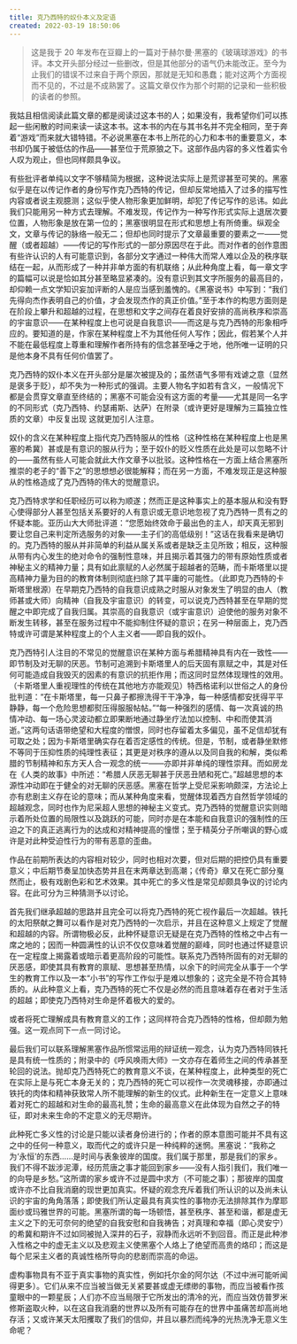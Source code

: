 ```yaml
---
title: 克乃西特的奴仆本义及定语
created: 2022-03-19 18:50:06
---
```

> 这是我于 20 年发布在豆瓣上的一篇对于赫尔曼·黑塞的《玻璃球游戏》的书评。本文开头部分经过一些删改，但是其他部分的语气仍未能改正。至今为止我们的错误不过来自于两个原因，那就是无知和愚蠢；能对这两个方面视而不见的，不过是不成熟罢了。这篇文章仅作为那个时期的记录和一些积极的读者的参照。

我姑且相信阅读此篇文章的都是阅读过这本书的人；如果没有，我希望你们可以拣起一些闲散的时间来读一读这本书。这本书的内在与其书名并不完全相同，至于奔着“游戏”而来就大错特错。不必说黑塞在本书上所花的心力和本书的重要意义，本书却仍属于被低估的作品——甚至位于荒原狼之下。这部作品内容的多义性着实令人叹为观止，但也同样颇具争议。

有些批评者单纯以文字不够精简为根据，这种说法实际上是荒谬甚至可笑的。黑塞似乎是在以传记作者的身份写作克乃西特的传记，但却反常地插入了过多的描写性内容或者说主观臆测；这似乎使人物形象更加鲜明，却犯了传记写作的忌讳。如此我们只能用另一种方式去理解。不难发现，传记作为一种写作形式实际上退居次要位置，人物形象是放在第一位的；黑塞很明显在形式和思想上有所倚重。纵观全文，文章与传记的脉络一般无二；但却也同时提示了文章最重要的要素之一——觉醒（或者超越）——传记的写作形式的一部分原因尽在于此。而对作者的创作意图有些许认识的人有可能意识到，各部分文字通过一种伟大而常人难以企及的秩序联结在一起，从而形成了一种并非单方面的有机联络；从此种角度上看，每一章文字的篇幅可以说是恰如其分甚至略显紧凑的。没有意识到其文字所服务的最高目的，却仰赖一点文学知识妄加评断的人是应当感到羞愧的。《黑塞说书》中写到：“我们先得向杰作表明自己的价值，才会发现杰作的真正价值。”至于本作的构思方面则是在阶段上攀升和超越的过程，在思想和文字之间存在着良好安排的高尚秩序和崇高的宇宙意识——在某种程度上也可说是自我意识——而这是与克乃西特的形象相呼应的。要知道的是，作家在某种程度上不为其他任何人写作；因此，假若某个人并不能在最低程度上尊重和理解作者所持有的信念甚至唾之于地，他所唯一证明的只是他本身不具有任何价值罢了。

克乃西特的奴仆本义在开头部分是屡次被提及的；虽然语气多带有戏谑之意（显然是褒多于贬），却不失为一种形式的强调。主要人物名字如若有含义，一般情况下都是会贯穿文章直至终结的；黑塞不可能会没有这方面的考量——尤其是同一名字的不同形式（克乃西特、约瑟甫斯、达萨）在附录（或许更好是理解为三篇独立性质的文章）中反复出现 这就更加引人注意。

奴仆的含义在某种程度上指代克乃西特服从的性格（这种性格在某种程度上也是黑塞的希冀）甚或是有意识的服从行为；至于奴仆的贬义性质在此处是可以忽略不计的——虽然有些人可能会就此大作文章予以批驳。这种性格在一方面上结合黑塞所推崇的老子的“善下之”的思想想必很能解释；而在另一方面，不难发现正是这种服从的性格造成了克乃西特的伟大的觉醒意识。

克乃西特求学和任职经历可以称为顺遂；然而正是这种事实上的基本服从和没有野心使得部分人甚至包括关系要好的人有意识或无意识地忽视了克乃西特一贯有之的怀疑本能。亚历山大大师批评道：“您愿始终效命于最出色的主人，却天真无邪到要让您自己来判定所选服务的对象——主子们的高低级别！”这话在我看来是确切的。克乃西特的服从并非简单的利益从属关系或者是缺乏主见所致；相反，这种服从带有内心发生的绝对命令的强制性意味，并且揭示着其强力的带有原始性质或者神秘主义的精神力量；具有如此禀赋的人必然属于超越者的范畴，而卡斯塔里以提高精神力量为目的的教育体制则彻底扫除了其平庸的可能性。（此即克乃西特的卡斯塔里根源）在早期克乃西特的自我意识成熟之时服从对象发生了明显的由人（教师甚或大师）向精神（自我及宇宙意识）的转变，可以说克乃西特甚至在早期的觉醒之中即完成了自我归属。其崇高的自我意识（或宇宙意识）迫使他的服务对象不断发生转移，甚至在服务过程中不能抑制住怀疑的意识；在另一种层面上，克乃西特或许可谓是某种程度上的个人主义者——即自我的奴仆。

克乃西特引人注目的不常见的觉醒意识在某种方面与希腊精神具有内在一致性——即节制及对无聊的厌恶。节制可追溯到卡斯塔里人的后天固有禀赋之中，其是对任何可能造成自我毁灭的因素的有意识的抗拒作用；而这同时显然体现理性的效用。（卡斯塔里人重视理性的传统在其他地方亦能观见）特西格诺利以世俗之人的身份批判道：“在卡斯塔里，每一只鼻子都擦洗得干干净净，每一种感情都安抚得平平静静，每一个危险思想都熨压得服服帖帖。”“每一种强烈的感情、每一次真诚的热情冲动、每一场心灵波动都立即果断地通过静坐疗法加以控制、中和而使其消逝。”这两句话语带绝望和大程度的憎恨，同时也存留着太多偏见，虽不足信却犹有可取之处；因为卡斯塔里确实存在着否定感性的传统。但是，节制，或者静坐默修不等同于压抑性质的纯理性表征；其更是对秩序的遵从以及同自我的和解，类似希腊的节制精神和东方天人合一观念的统一——亦即并非单纯的理性崇拜。而如房龙在《人类的故事》中所述：“希腊人厌恶无聊甚于厌恶丑陋和死亡。”超越思想的本源性冲动即在于健全的对无聊的厌恶感。黑塞在哲学上受尼采影响颇深，方法论上亦有悲剧主义存在论的意味；而从某种角度来看，觉醒体现着西方自然哲学领域的超越观念，同时也作为尼采超人思想的神秘主义变式。克乃西特的觉醒意识实则暗示着所处位置的局限性以及跳跃的可能，同时亦是在本能和自我意识的强制性的压迫之下的真正逃离行为的达成和对精神提高的憧憬；至于精英分子所嘲讽的野心或许是对此种受迫性行为的带有恶意的歪曲。

作品在前期所表达的内容相对较少，同时也相对次要，但对后期的把控仍具有重要意义；中后期节奏呈加快态势并且在末两章达到高潮；《传奇》章又在死亡部分戛然而止，极有戏剧色彩和艺术效果。其中死亡的多义性是常见却颇具争议的讨论内容。在此可分为三种猜测予以讨论。

首先我们继承超越的思路并且完全可以将克乃西特的死亡视作最后一次超越。铁托的太阳祭献之舞可以看作是对克乃西特的一次启示，并且在这种意义上规定了觉醒和超越的内容。所谓物极必反，此种怀疑意识无疑是在克乃西特的性格之中占有一席之地的；因而一种圆满性的认识不仅仅意味着觉醒的巅峰，同时也通过怀疑意识在一定程度上揭露着或暗示着更高阶段的可能性。联系克乃西特所固有的对无聊的厌恶感，即使其具有教育的禀赋、思想甚至热情，以余下的时间完全从事于一个学生的教育工作以及一本“小书”的写作工作似乎是难以想象的；这完全是不符合其特质的。从此种意义上看，克乃西特的死亡不仅是必然的而且意味着存在者对于生活的超越；即使克乃西特对生命是怀着极大的爱的。

或者将死亡理解成具有教育意义的工作；这同样符合克乃西特的性格，但却颇为勉强。这一观点同下一点一同讨论。

最后我们可以联系理解黑塞作品所惯常运用的辩证统一观念，认为克乃西特同铁托是具有统一性质的；附录中的《呼风唤雨大师》一文亦存在着师生之间的传承甚至轮回的说法。抛却克乃西特死亡的教育意义不谈，在某种程度上，此种类型的死亡在实际上是与死亡本身无关的；克乃西特的死亡可以视作一次灵魂移接，亦即通过铁托的肉体和精神获致常人所不能理解的新生的仪式。此种新生在一定意义上意味着对死亡的超越和对生命的最高礼赞；生命的最高意义在此体现为自然之子的特征，即对未来生命的不定意义的无尽期许。

此种死亡多义性的讨论是只能以读者身份进行的；作者的原本意图可能并不具有这之中的任何一种意义，取而代之的或许只是一种纯粹的迷惘。黑塞说：“我称之为‘永恒’的东西……是时间与表象彼岸的国度。我们属于那里，那是我们的家乡。我们不得不跋涉泥潭，经历荒唐之事才能回到家乡——没有人指引我们，我们唯一的向导是乡愁。”这所谓的家乡或许不过是圆中求方（不可能之事）；那彼岸的国度或许亦不比自我消磨的现世更加真实。怀疑的观念充斥着我们所认识的以及尚未认识的宇宙的角角落落；即使我们所认定最具有真实性的事物亦无法排除其作为摩耶面纱或玛雅世界的可能。黑塞所谓的每一场顿悟，甚至秩序、甚至和谐，都是虚无主义之下的无可奈何的绝望的自我安慰和自我祷告；对真理和幸福（即心灵安宁）的希冀和期许不过如同被抛入深井的石子，寂静而永远听不到回音。而正是此种渗入性格之中的虚无主义以及悲观主义使黑塞个人烙上了绝望而高贵的烙印；而这是每个尼采主义者的真诚性格所导向的悲剧而崇高的命运。

虚构事物具有不亚于真实事物的真实性，例如托尔金的阿尔达（不过中洲可能听闻得更多）。它们从来不应当被当做无关紧要甚或虚无缥缈的事物，而应当被看作孩童眼中的一颗星辰；人们亦不应当局限于它所发出的清冷的光，而应当效仿普罗米修斯盗取火种，以在这自我消磨的世界以及所有可能存在的世界中虽痛苦却高尚地存活；又或许某天太阳攫取了我们的信仰，并且以暴烈而纯净的光热洗净无意义生命呢？
